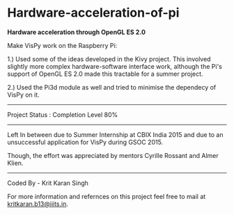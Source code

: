 # Hardware-acceleration-of-pi


<b>Hardware acceleration through OpenGL ES 2.0 </b>

Make VisPy work on the Raspberry Pi:


1.) Used some of the ideas developed in the Kivy project. This involved slightly more complex hardware-software      interface work, although the Pi's support of OpenGL ES 2.0 made this tractable for a summer project.

2.) Used the Pi3d module as well and tried to minimise the dependecy of VisPy on it.
 
-----------------------------

Project Status :  Completion Level 80%

-----------------------------

Left In between due to Summer Internship at CBIX India 2015 and due to an unsuccessful application for VisPy during GSOC 2015. 


Though, the effort was appreciated by mentors Cyrille Rossant and Almer Klien.

----------------------------

Coded By - Krit Karan Singh

For more information and refernces on this project feel free to mail at kritkaran.b13@iiits.in.
 
